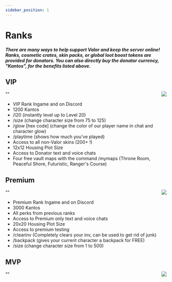 ```yaml
---
sidebar_position: 1
---
```


# Ranks
***There are many ways to help support Valor and keep the server online! Ranks, cosmetic crates, skin packs, or global loot boost tokens are provided for donators. You can also directly buy the donator currency, "Kantos", for the benefits listed above.***

## VIP
"<img style="float: right;" src="VIP IMAGE HERE">"
- VIP Rank Ingame and on Discord
- 1200 Kantos
- /l20 (instantly level up to Level 20)
- /size (change character size from 75 to 125)
- /glow [hex code] (change the color of our player name in chat and character glow)
- /playtime (shows how much you've played)
- Access to all non-Valor skins (200+ !)
- 12x12 Housing Plot Size
- Access to Donator text and voice chats
- Four free vault maps with the command /mymaps (Throne Room, Peaceful Shore, Futuristic, Ranger's Course)

## Premium
"<img style="float: right;" src="PREMIUM IMAGE HERE">"
- Premium Rank Ingame and on Discord
- 3000 Kantos
- All perks from previous ranks
- Access to Premium only text and voice chats
- 20x20 Housing Plot Size
- Access to premium testing
- /clearinv (Completely clears your inv, can be used to get rid of junk)
- /backpack (gives your current character a backpack for FREE)
- /size (change character size from 1 to 500)

## MVP
"<img style="float: right;" src="MVP IMAGE HERE">"
